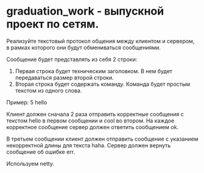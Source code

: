 # graduation_work - выпускной проект по сетям.

Реализуйте текстовый протокол общения между клиентом и сервером, в рамках которого они будут обмениваться сообщениями.

Сообщение будет представлять из себя 2 строки:
1. Первая строка будет техническим заголовком. В нем будет передаваться размер второй строки.
2. Вторая строка будет содержать команду. Команда будет простым текстом из одного слова.

Пример: 
5 
hello

Клиент должен сначала 2 раза отправить корректные сообщения с текстом hello в первом сообщении и cool во втором.
На каждое корректное сообщение сервер должен ответить сообщением ok.

В третьем сообщении клиент должен отправить сообщение с указанием некорректной длины для текста haha.
Сервер должен вернуть сообщение об ошибке err.

Используем netty.
